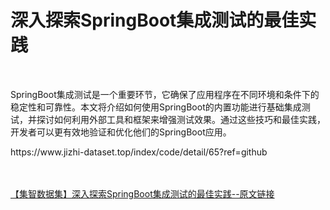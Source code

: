 <h1>深入探索SpringBoot集成测试的最佳实践</h1><br /><p>SpringBoot集成测试是一个重要环节，它确保了应用程序在不同环境和条件下的稳定性和可靠性。本文将介绍如何使用SpringBoot的内置功能进行基础集成测试，并探讨如何利用外部工具和框架来增强测试效果。通过这些技巧和最佳实践，开发者可以更有效地验证和优化他们的SpringBoot应用。</p><p>https://www.jizhi-dataset.top/index/code/detail/65?ref=github</p><br /><br /><a href="https://www.jizhi-dataset.top/index/code/detail/65?ref=github" target="_blank">【集智数据集】深入探索SpringBoot集成测试的最佳实践--原文链接</a>